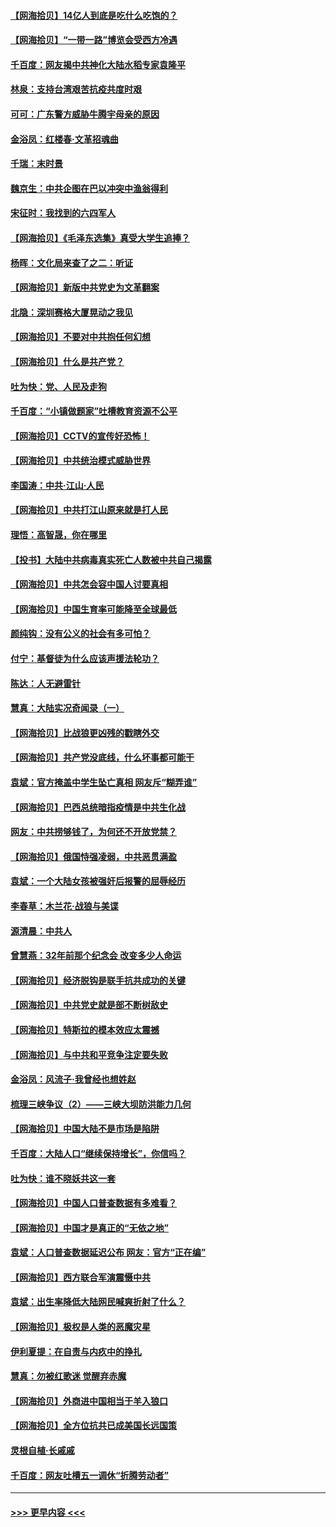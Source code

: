 #### [【网海拾贝】14亿人到底是吃什么吃饱的？](../pages/nsc993/n12974125.md?t=05261102) 
#### [【网海拾贝】“一带一路”博览会受西方冷遇](../pages/nsc993/n12971787.md?t=05261102) 
#### [千百度：网友揭中共神化大陆水稻专家袁隆平](../pages/nsc993/n12971733.md?t=05261102) 
#### [林泉：支持台湾艰苦抗疫共度时艰](../pages/nsc993/n12971350.md?t=05261102) 
#### [可可：广东警方威胁牛腾宇母亲的原因](../pages/nsc993/n12971100.md?t=05261102) 
#### [金浴凤：红楼春·文革招魂曲](../pages/nsc993/n12970354.md?t=05261102) 
#### [千瑞：末时景](../pages/nsc993/n12970337.md?t=05261102) 
#### [魏京生：中共企图在巴以冲突中渔翁得利](../pages/nsc993/n12970286.md?t=05261102) 
#### [宋征时：我找到的六四军人](../pages/nsc993/n12970213.md?t=05261102) 
#### [【网海拾贝】《毛泽东选集》真受大学生追捧？](../pages/nsc993/n12968779.md?t=05261102) 
#### [杨晖：文化局来查了之二：听证](../pages/nsc993/n12966528.md?t=05261102) 
#### [【网海拾贝】新版中共党史为文革翻案](../pages/nsc993/n12967526.md?t=05261102) 
#### [北隐：深圳赛格大厦晃动之我见](../pages/nsc993/n12967393.md?t=05261102) 
#### [【网海拾贝】不要对中共抱任何幻想](../pages/nsc993/n12965222.md?t=05261102) 
#### [【网海拾贝】什么是共产党？](../pages/nsc993/n12962781.md?t=05261102) 
#### [吐为快：党、人民及走狗](../pages/nsc993/n12962747.md?t=05261102) 
#### [千百度：“小镇做题家”吐槽教育资源不公平](../pages/nsc993/n12962705.md?t=05261102) 
#### [【网海拾贝】CCTV的宣传好恐怖！](../pages/nsc993/n12959984.md?t=05261102) 
#### [【网海拾贝】中共统治模式威胁世界](../pages/nsc993/n12957622.md?t=05261102) 
#### [李国涛：中共‧江山‧人民](../pages/nsc993/n12957502.md?t=05261102) 
#### [【网海拾贝】中共打江山原来就是打人民](../pages/nsc993/n12954345.md?t=05261102) 
#### [理悟：高智晟，你在哪里](../pages/nsc993/n12953115.md?t=05261102) 
#### [【投书】大陆中共病毒真实死亡人数被中共自己揭露](../pages/nsc993/n12953050.md?t=05261102) 
#### [【网海拾贝】中共怎会容中国人讨要真相](../pages/nsc993/n12952161.md?t=05261102) 
#### [【网海拾贝】中国生育率可能降至全球最低](../pages/nsc993/n12948793.md?t=05261102) 
#### [颜纯钩：没有公义的社会有多可怕？](../pages/nsc993/n12947626.md?t=05261102) 
#### [付宁：基督徒为什么应该声援法轮功？](../pages/nsc993/n12947233.md?t=05261102) 
#### [陈达：人无避雷针](../pages/nsc993/n12947098.md?t=05261102) 
#### [慧真：大陆实况奇闻录（一）](../pages/nsc993/n12945811.md?t=05261102) 
#### [【网海拾贝】比战狼更凶残的戳瞎外交](../pages/nsc993/n12945717.md?t=05261102) 
#### [【网海拾贝】共产党没底线，什么坏事都可能干](../pages/nsc993/n12942090.md?t=05261102) 
#### [袁斌：官方掩盖中学生坠亡真相 网友斥“糊弄谁”](../pages/nsc993/n12942029.md?t=05261102) 
#### [【网海拾贝】巴西总统暗指疫情是中共生化战](../pages/nsc993/n12938999.md?t=05261102) 
#### [网友：中共捞够钱了，为何还不开放党禁？](../pages/nsc993/n12938952.md?t=05261102) 
#### [【网海拾贝】俄国恃强凌弱，中共恶贯满盈](../pages/nsc993/n12936626.md?t=05261102) 
#### [袁斌：一个大陆女孩被强奸后报警的屈辱经历](../pages/nsc993/n12936547.md?t=05261102) 
#### [李春草：木兰花·战狼与美谍](../pages/nsc993/n12935995.md?t=05261102) 
#### [源清晨：中共人](../pages/nsc993/n12935589.md?t=05261102) 
#### [曾慧燕：32年前那个纪念会 改变多少人命运](../pages/nsc993/n12934233.md?t=05261102) 
#### [【网海拾贝】经济脱钩是联手抗共成功的关键](../pages/nsc993/n12934176.md?t=05261102) 
#### [【网海拾贝】中共党史就是部不断树敌史](../pages/nsc993/n12932844.md?t=05261102) 
#### [【网海拾贝】特斯拉的模本效应太震撼](../pages/nsc993/n12925626.md?t=05261102) 
#### [【网海拾贝】与中共和平竞争注定要失败](../pages/nsc993/n12923326.md?t=05261102) 
#### [金浴凤：风流子‧我曾经也想姓赵](../pages/nsc993/n12920911.md?t=05261102) 
#### [梳理三峡争议（2）——三峡大坝防洪能力几何](../pages/nsc993/n12920173.md?t=05261102) 
#### [【网海拾贝】中国大陆不是市场是陷阱](../pages/nsc993/n12920143.md?t=05261102) 
#### [千百度：大陆人口“继续保持增长”，你信吗？](../pages/nsc993/n12918946.md?t=05261102) 
#### [吐为快：谁不晓妖共这一套](../pages/nsc993/n12918941.md?t=05261102) 
#### [【网海拾贝】中国人口普查数据有多难看？](../pages/nsc993/n12917822.md?t=05261102) 
#### [【网海拾贝】中国才是真正的“无依之地”](../pages/nsc993/n12915845.md?t=05261102) 
#### [袁斌：人口普查数据延迟公布 网友：官方“正在编”](../pages/nsc993/n12915748.md?t=05261102) 
#### [【网海拾贝】西方联合军演震慑中共](../pages/nsc993/n12913466.md?t=05261102) 
#### [袁斌：出生率降低大陆网民喊爽折射了什么？](../pages/nsc993/n12913365.md?t=05261102) 
#### [【网海拾贝】极权是人类的恶魔灾星](../pages/nsc993/n12910697.md?t=05261102) 
#### [伊利夏提：在自责与内疚中的挣扎](../pages/nsc993/n12910493.md?t=05261102) 
#### [慧真：勿被红歌迷 觉醒弃赤魔](../pages/nsc993/n12910485.md?t=05261102) 
#### [【网海拾贝】外商进中国相当于羊入狼口](../pages/nsc993/n12908274.md?t=05261102) 
#### [【网海拾贝】全方位抗共已成美国长远国策](../pages/nsc993/n12906878.md?t=05261102) 
#### [灵根自植‧长戚戚](../pages/nsc993/n12905585.md?t=05261102) 
#### [千百度：网友吐槽五一调休“折腾劳动者”](../pages/nsc993/n12905934.md?t=05261102) 

----
#### [ >>> 更早内容 <<< ](../indexes/nsc993-earlier.md)
